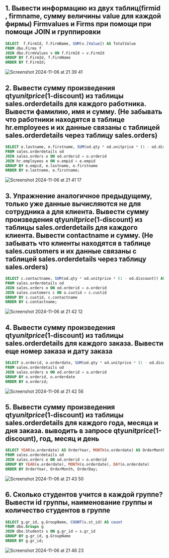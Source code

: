 ## 1. Вывести информацию из двух таблиц(firmid , firmname, сумму величины value для каждой фирмы) Firmvalues и Firms при помощи при помощи JOIN и группировки

```sql
SELECT  f.FirmId, f.FirmName, SUM(v.[Value]) AS TotalValue
FROM dbo.Firms f
JOIN dbo.FirmValues v ON f.FirmId = v.FirmId
GROUP BY f.FirmId, f.FirmName
ORDER BY f.FirmId;
```

![Screenshot 2024-11-06 at 21 39 41](https://github.com/user-attachments/assets/df6b7fa5-3a25-491c-803e-ad52e9c646b5)

## 2. Вывести сумму произведения qty*unitprice*(1-discount) из таблицы sales.orderdetails для каждого работника. Вывести фамилию, имя и сумму. (Не забывать что работники находятcя в таблице hr.employees и их данные связаны с таблицей sales.orderdetails через таблицу sales.orders)
   
```sql
SELECT e.lastname, e.firstname, SUM(od.qty * od.unitprice * (1 - od.discount)) AS total
FROM sales.orderdetails od
JOIN sales.orders o ON od.orderid = o.orderid
JOIN hr.employees e ON o.empid = e.empid
GROUP BY e.empid, e.lastname, e.firstname
ORDER BY e.lastname, e.firstname;
```

![Screenshot 2024-11-06 at 21 41 17](https://github.com/user-attachments/assets/b02533c2-4b9c-42a4-9520-207dc2562067)

## 3. Упражнение аналогичное предыдущему, только уже данные вычисляются не для сотрудника а для клиента. Вывести сумму произведения qty*unitprice*(1-discount) из таблицы sales.orderdetails для каждого клиента. Вывести contactname и сумму. (Не забывать что клиенты находятcя в таблице sales.customers и их данные связаны с таблицей sales.orderdetails через таблицу sales.orders)

```sql
SELECT c.contactname, SUM(od.qty * od.unitprice * (1 - od.discount)) AS TotalAmount
FROM sales.orderdetails od
JOIN sales.orders o ON od.orderid = o.orderid
JOIN sales.customers c ON o.custid = c.custid
GROUP BY c.custid, c.contactname
ORDER BY c.contactname;
```

![Screenshot 2024-11-06 at 21 42 12](https://github.com/user-attachments/assets/e2c50e45-fa3a-4872-9eb0-054a87a19c70)

## 4. Вывести сумму произведения qty*unitprice*(1-discount) из таблицы sales.orderdetails для каждого заказа. Вывести еще номер заказа и дату заказа 

```sql
SELECT o.orderid, o.orderdate, SUM(od.qty * od.unitprice * (1 - od.discount)) AS total
FROM sales.orderdetails od
JOIN sales.orders o ON od.orderid = o.orderid
GROUP BY o.orderid, o.orderdate
ORDER BY o.orderid;
```

![Screenshot 2024-11-06 at 21 42 56](https://github.com/user-attachments/assets/e24dde2c-438b-4b0a-aa9b-b711b0dc3bf1)

## 5. Вывести сумму произведения qty*unitprice*(1-discount) из таблицы sales.orderdetails для каждого года, месяца и дня заказа. выводить в запросе qty*unitprice*(1-discount), год, месяц и день

```sql
SELECT YEAR(o.orderdate) AS OrderYear, MONTH(o.orderdate) AS OrderMonth, DAY(o.orderdate) AS OrderDay, SUM(od.qty * od.unitprice * (1 - od.discount)) AS total
FROM sales.orderdetails od
JOIN sales.orders o ON od.orderid = o.orderid
GROUP BY YEAR(o.orderdate), MONTH(o.orderdate), DAY(o.orderdate)
ORDER BY OrderYear, OrderMonth, OrderDay;
```

![Screenshot 2024-11-06 at 21 43 50](https://github.com/user-attachments/assets/69735e76-0b11-4b5e-95ae-2c632beb8a6a)

## 6. Сколько студентов учится в каждой группе? Вывести id группы, наименование группы и количество студентов в группе

```sql
SELECT g.gr_id, g.GroupName, COUNT(s.st_id) AS count
FROM dbo.Groups g
JOIN dbo.Students s ON g.gr_id = s.gr_id
GROUP BY g.gr_id, g.GroupName
ORDER BY g.gr_id;
```

![Screenshot 2024-11-06 at 21 46 23](https://github.com/user-attachments/assets/6e2af3c5-6750-48f3-a700-5e555c47dd2e)


     



